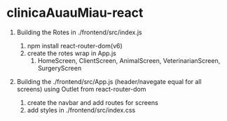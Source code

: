 # clinicaAuauMiau-react


1. Building the Rotes in ./frontend/src/index.js
    1. npm install react-router-dom(v6)
    2. create the rotes wrap in App.js
        1. HomeScreen, ClientScreen, AnimalScreen, VeterinarianScreen, SurgeryScreen

2. Building the ./frontend/src/App.js (header/navegate equal for all screens) using Outlet from react-router-dom
    1. create the navbar and add routes for screens
    2. add styles in ./frontend/src/index.css